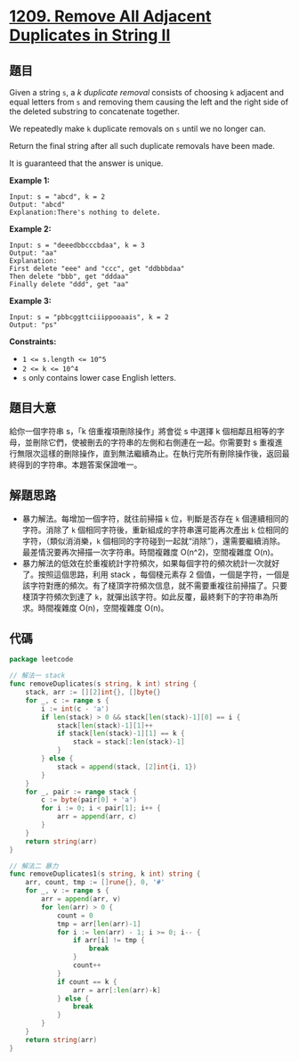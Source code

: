 # [1209. Remove All Adjacent Duplicates in String II](https://leetcode.com/problems/remove-all-adjacent-duplicates-in-string-ii/)


## 題目

Given a string `s`, a *k* *duplicate removal* consists of choosing `k` adjacent and equal letters from `s` and removing them causing the left and the right side of the deleted substring to concatenate together.

We repeatedly make `k` duplicate removals on `s` until we no longer can.

Return the final string after all such duplicate removals have been made.

It is guaranteed that the answer is unique.

**Example 1:**

```
Input: s = "abcd", k = 2
Output: "abcd"
Explanation:There's nothing to delete.
```

**Example 2:**

```
Input: s = "deeedbbcccbdaa", k = 3
Output: "aa"
Explanation:
First delete "eee" and "ccc", get "ddbbbdaa"
Then delete "bbb", get "dddaa"
Finally delete "ddd", get "aa"
```

**Example 3:**

```
Input: s = "pbbcggttciiippooaais", k = 2
Output: "ps"
```

**Constraints:**

- `1 <= s.length <= 10^5`
- `2 <= k <= 10^4`
- `s` only contains lower case English letters.

## 題目大意

給你一個字符串 s，「k 倍重複項刪除操作」將會從 s 中選擇 k 個相鄰且相等的字母，並刪除它們，使被刪去的字符串的左側和右側連在一起。你需要對 s 重複進行無限次這樣的刪除操作，直到無法繼續為止。在執行完所有刪除操作後，返回最終得到的字符串。本題答案保證唯一。

## 解題思路

- 暴力解法。每增加一個字符，就往前掃描 `k` 位，判斷是否存在 `k` 個連續相同的字符。消除了 `k` 個相同字符後，重新組成的字符串還可能再次產出 `k` 位相同的字符，（類似消消樂，`k` 個相同的字符碰到一起就“消除”），還需要繼續消除。最差情況要再次掃描一次字符串。時間複雜度 O(n^2)，空間複雜度 O(n)。
- 暴力解法的低效在於重複統計字符頻次，如果每個字符的頻次統計一次就好了。按照這個思路，利用 stack ，每個棧元素存 2 個值，一個是字符，一個是該字符對應的頻次。有了棧頂字符頻次信息，就不需要重複往前掃描了。只要棧頂字符頻次到達了 `k`，就彈出該字符。如此反覆，最終剩下的字符串為所求。時間複雜度 O(n)，空間複雜度 O(n)。

## 代碼

```go
package leetcode

// 解法一 stack
func removeDuplicates(s string, k int) string {
	stack, arr := [][2]int{}, []byte{}
	for _, c := range s {
		i := int(c - 'a')
		if len(stack) > 0 && stack[len(stack)-1][0] == i {
			stack[len(stack)-1][1]++
			if stack[len(stack)-1][1] == k {
				stack = stack[:len(stack)-1]
			}
		} else {
			stack = append(stack, [2]int{i, 1})
		}
	}
	for _, pair := range stack {
		c := byte(pair[0] + 'a')
		for i := 0; i < pair[1]; i++ {
			arr = append(arr, c)
		}
	}
	return string(arr)
}

// 解法二 暴力
func removeDuplicates1(s string, k int) string {
	arr, count, tmp := []rune{}, 0, '#'
	for _, v := range s {
		arr = append(arr, v)
		for len(arr) > 0 {
			count = 0
			tmp = arr[len(arr)-1]
			for i := len(arr) - 1; i >= 0; i-- {
				if arr[i] != tmp {
					break
				}
				count++
			}
			if count == k {
				arr = arr[:len(arr)-k]
			} else {
				break
			}
		}
	}
	return string(arr)
}
```
